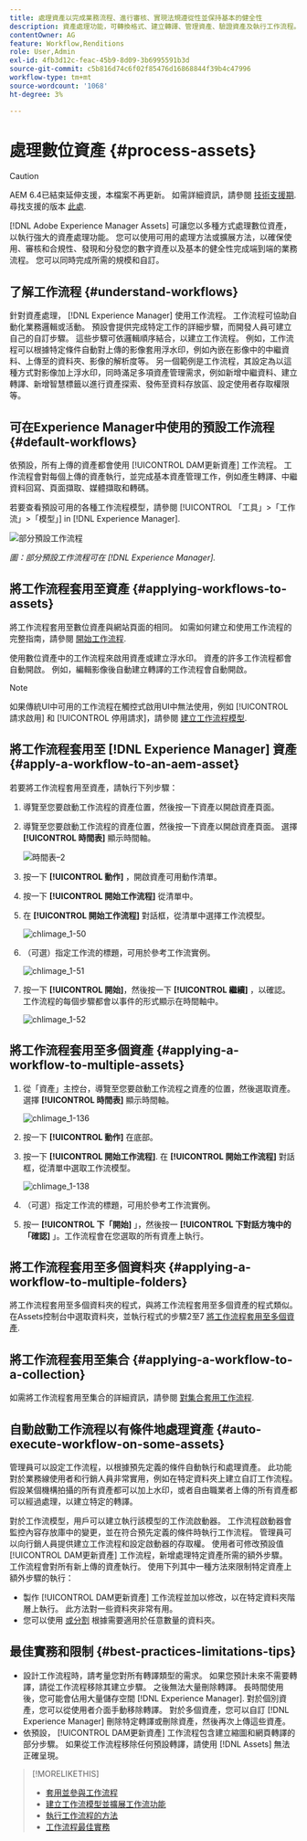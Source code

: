 ```yaml
---
title: 處理資產以完成業務流程、進行審核、實現法規遵從性並保持基本的健全性
description: 資產處理功能，可轉換格式、建立轉譯、管理資產、驗證資產及執行工作流程。
contentOwner: AG
feature: Workflow,Renditions
role: User,Admin
exl-id: 4fb3d12c-feac-45b9-8d09-3b6995591b3d
source-git-commit: c5b816d74c6f02f85476d16868844f39b4c47996
workflow-type: tm+mt
source-wordcount: '1068'
ht-degree: 3%

---
```


# 處理數位資產 {#process-assets}

>[!CAUTION]
>
>AEM 6.4已結束延伸支援，本檔案不再更新。 如需詳細資訊，請參閱 [技術支援期](https://helpx.adobe.com//tw/support/programs/eol-matrix.html). 尋找支援的版本 [此處](https://experienceleague.adobe.com/docs/).

[!DNL Adobe Experience Manager Assets] 可讓您以多種方式處理數位資產，以執行強大的資產處理功能。 您可以使用可用的處理方法或擴展方法，以確保使用、審核和合規性、發現和分發您的數字資產以及基本的健全性完成端到端的業務流程。 您可以同時完成所需的規模和自訂。

## 了解工作流程 {#understand-workflows}

針對資產處理， [!DNL Experience Manager] 使用工作流程。 工作流程可協助自動化業務邏輯或活動。 預設會提供完成特定工作的詳細步驟，而開發人員可建立自己的自訂步驟。 這些步驟可依邏輯順序結合，以建立工作流程。 例如，工作流程可以根據特定條件自動對上傳的影像套用浮水印，例如內嵌在影像中的中繼資料、上傳至的資料夾、影像的解析度等。 另一個範例是工作流程，其設定為以這種方式對影像加上浮水印，同時滿足多項資產管理需求，例如新增中繼資料、建立轉譯、新增智慧標籤以進行資產探索、發佈至資料存放區、設定使用者存取權限等。

## 可在Experience Manager中使用的預設工作流程 {#default-workflows}

依預設，所有上傳的資產都會使用 [!UICONTROL DAM更新資產] 工作流程。 工作流程會對每個上傳的資產執行，並完成基本資產管理工作，例如產生轉譯、中繼資料回寫、頁面擷取、媒體擷取和轉碼。

若要查看預設可用的各種工作流程模型，請參閱 [!UICONTROL 「工具」>「工作流」>「模型」] in [!DNL Experience Manager].

![部分預設工作流程](assets/aem-default-workflows.png)

*圖：部分預設工作流程可在 [!DNL Experience Manager].*

## 將工作流程套用至資產 {#applying-workflows-to-assets}

將工作流程套用至數位資產與網站頁面的相同。 如需如何建立和使用工作流程的完整指南，請參閱 [開始工作流程](/help/sites-authoring/workflows-participating.md).

使用數位資產中的工作流程來啟用資產或建立浮水印。 資產的許多工作流程都會自動開啟。 例如，編輯影像後自動建立轉譯的工作流程會自動開啟。

>[!NOTE]
>
>如果傳統UI中可用的工作流程在觸控式啟用UI中無法使用，例如 [!UICONTROL 請求啟用] 和 [!UICONTROL 停用請求]，請參閱 [建立工作流程模型](/help/sites-developing/workflows-models.md#make-workflow-models-available-in-touchui).

## 將工作流程套用至 [!DNL Experience Manager] 資產 {#apply-a-workflow-to-an-aem-asset}

<!-- 
TBD: Add animated GIF for these steps instead of all these screenshots.
-->

若要將工作流程套用至資產，請執行下列步驟：

1. 導覽至您要啟動工作流程的資產位置，然後按一下資產以開啟資產頁面。

1. 導覽至您要啟動工作流程的資產位置，然後按一下資產以開啟資產頁面。 選擇 **[!UICONTROL 時間表]** 顯示時間軸。

   ![時間表–2](assets/timeline-2.png)

1. 按一下 **[!UICONTROL 動作]** ，開啟資產可用動作清單。

1. 按一下 **[!UICONTROL 開始工作流程]** 從清單中。

1. 在 **[!UICONTROL 開始工作流程]** 對話框，從清單中選擇工作流模型。

   ![chlimage_1-50](assets/chlimage_1-50.png)

1. （可選）指定工作流的標題，可用於參考工作流實例。

   ![chlimage_1-51](assets/chlimage_1-51.png)

1. 按一下 **[!UICONTROL 開始]**，然後按一下 **[!UICONTROL 繼續]** ，以確認。 工作流程的每個步驟都會以事件的形式顯示在時間軸中。

   ![chlimage_1-52](assets/chlimage_1-52.png)

## 將工作流程套用至多個資產 {#applying-a-workflow-to-multiple-assets}

1. 從「資產」主控台，導覽至您要啟動工作流程之資產的位置，然後選取資產。 選擇 **[!UICONTROL 時間表]** 顯示時間軸。

   ![chlimage_1-136](assets/chlimage_1-136.png)

1. 按一下 **[!UICONTROL 動作]** 在底部。

1. 按一下 **[!UICONTROL 開始工作流程]**. 在 **[!UICONTROL 開始工作流程]** 對話框，從清單中選取工作流模型。

   ![chlimage_1-138](assets/chlimage_1-138.png)

1. （可選）指定工作流的標題，可用於參考工作流實例。

1. 按一 **[!UICONTROL 下「開始]** 」，然後按一 **[!UICONTROL 下對話方塊中的「確認]** 」。工作流程會在您選取的所有資產上執行。

## 將工作流程套用至多個資料夾 {#applying-a-workflow-to-multiple-folders}

將工作流程套用至多個資料夾的程式，與將工作流程套用至多個資產的程式類似。 在Assets控制台中選取資料夾，並執行程式的步驟2至7 [將工作流程套用至多個資產](assets-workflow.md#applying-a-workflow-to-multiple-assets).

## 將工作流程套用至集合 {#applying-a-workflow-to-a-collection}

如需將工作流程套用至集合的詳細資訊，請參閱 [對集合套用工作流程](managing-collections-touch-ui.md#running-a-workflow-on-a-collection).

## 自動啟動工作流程以有條件地處理資產 {#auto-execute-workflow-on-some-assets}

管理員可以設定工作流程，以根據預先定義的條件自動執行和處理資產。 此功能對於業務線使用者和行銷人員非常實用，例如在特定資料夾上建立自訂工作流程。 假設某個機構拍攝的所有資產都可以加上水印，或者自由職業者上傳的所有資產都可以經過處理，以建立特定的轉譯。

對於工作流模型，用戶可以建立執行該模型的工作流啟動器。 工作流程啟動器會監控內容存放庫中的變更，並在符合預先定義的條件時執行工作流程。 管理員可以向行銷人員提供建立工作流程和設定啟動器的存取權。 使用者可修改預設值 [!UICONTROL DAM更新資產] 工作流程，新增處理特定資產所需的額外步驟。 工作流程會對所有新上傳的資產執行。 使用下列其中一種方法來限制特定資產上額外步驟的執行：

* 製作 [!UICONTROL DAM更新資產] 工作流程並加以修改，以在特定資料夾階層上執行。 此方法對一些資料夾非常有用。
* 您可以使用 [或分割](/help/sites-developing/workflows-step-ref.md#or-split) 根據需要適用於任意數量的資料夾。

## 最佳實務和限制 {#best-practices-limitations-tips}

* 設計工作流程時，請考量您對所有轉譯類型的需求。 如果您預計未來不需要轉譯，請從工作流程移除其建立步驟。 之後無法大量刪除轉譯。 長時間使用後，您可能會佔用大量儲存空間 [!DNL Experience Manager]. 對於個別資產，您可以從使用者介面手動移除轉譯。 對於多個資產，您可以自訂 [!DNL Experience Manager] 刪除特定轉譯或刪除資產，然後再次上傳這些資產。
* 依預設， [!UICONTROL DAM更新資產] 工作流程包含建立縮圖和網頁轉譯的部分步驟。 如果從工作流程移除任何預設轉譯，請使用 [!DNL Assets] 無法正確呈現。

>[!MORELIKETHIS]
>
>* [套用並參與工作流程](/help/sites-authoring/workflows.md)
>* [建立工作流模型並擴展工作流功能](/help/sites-developing/workflows.md)
>* [執行工作流程的方法](/help/sites-administering/workflows-starting.md)
>* [工作流程最佳實務](/help/sites-developing/workflows-best-practices.md)

